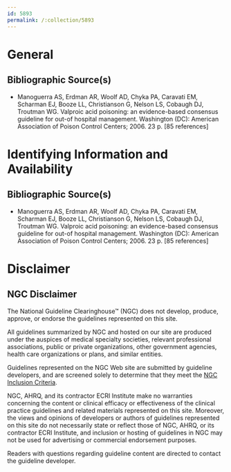 ```yaml
---
id: 5893
permalink: /:collection/5893
---
```


# General

## Bibliographic Source(s)

- Manoguerra AS, Erdman AR, Woolf AD, Chyka PA, Caravati EM, Scharman EJ, Booze LL, Christianson G, Nelson LS, Cobaugh DJ, Troutman WG. Valproic acid poisoning: an evidence-based consensus guideline for out-of hospital management. Washington (DC): American Association of Poison Control Centers; 2006. 23 p. [85 references]

# Identifying Information and Availability

## Bibliographic Source(s)

- Manoguerra AS, Erdman AR, Woolf AD, Chyka PA, Caravati EM, Scharman EJ, Booze LL, Christianson G, Nelson LS, Cobaugh DJ, Troutman WG. Valproic acid poisoning: an evidence-based consensus guideline for out-of hospital management. Washington (DC): American Association of Poison Control Centers; 2006. 23 p. [85 references]

# Disclaimer

## NGC Disclaimer

The National Guideline Clearinghouse™ (NGC) does not develop, produce, approve, or endorse the guidelines represented on this site.

All guidelines summarized by NGC and hosted on our site are produced under the auspices of medical specialty societies, relevant professional associations, public or private organizations, other government agencies, health care organizations or plans, and similar entities.

Guidelines represented on the NGC Web site are submitted by guideline developers, and are screened solely to determine that they meet the [NGC Inclusion Criteria](/help-and-about/summaries/inclusion-criteria).

NGC, AHRQ, and its contractor ECRI Institute make no warranties concerning the content or clinical efficacy or effectiveness of the clinical practice guidelines and related materials represented on this site. Moreover, the views and opinions of developers or authors of guidelines represented on this site do not necessarily state or reflect those of NGC, AHRQ, or its contractor ECRI Institute, and inclusion or hosting of guidelines in NGC may not be used for advertising or commercial endorsement purposes.

Readers with questions regarding guideline content are directed to contact the guideline developer.

